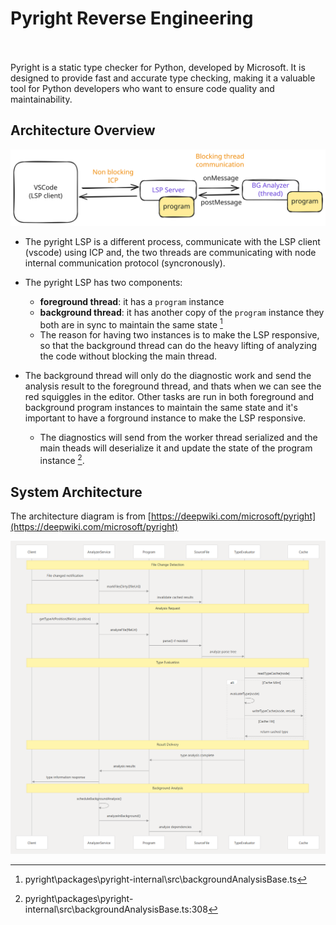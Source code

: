 # Pyright Reverse Engineering

<br><br>
Pyright is a static type checker for Python, developed by Microsoft. It is designed to provide fast and accurate type checking, making it a valuable tool for Python developers who want to ensure code quality and maintainability.

## Architecture Overview

![](img/architecture_overview.svg)

- The pyright LSP is a different process, communicate with the LSP client (vscode) using ICP and, the two threads are communicating with node internal communication protocol (syncronously).

- The pyright LSP has two components:
    - **foreground thread**: it has a `program` instance
    - **background thread**: it has another copy of the `program` instance they both are in sync to maintain the same state [^1]
    - The reason for having two instances is to make the LSP responsive, so that the background thread can do the heavy lifting of analyzing the code without blocking the main thread.

- The background thread will only do the diagnostic work and send the analysis result to the foreground thread, and thats when we can see the red squiggles in the editor. Other tasks are run in both foreground and background program instances to maintain the same state and it's important to have a forground instance to make the LSP responsive.
    - The diagnostics will send from the worker thread serialized and the main theads will deserialize it and update the state of the program instance [^2].



## System Architecture

The architecture diagram is from [https://deepwiki.com/microsoft/pyright](https://deepwiki.com/microsoft/pyright)

![](img/system_arch.png)


[^1]: pyright\packages\pyright-internal\src\backgroundAnalysisBase.ts

[^2]: pyright\packages\pyright-internal\src\backgroundAnalysisBase.ts:308